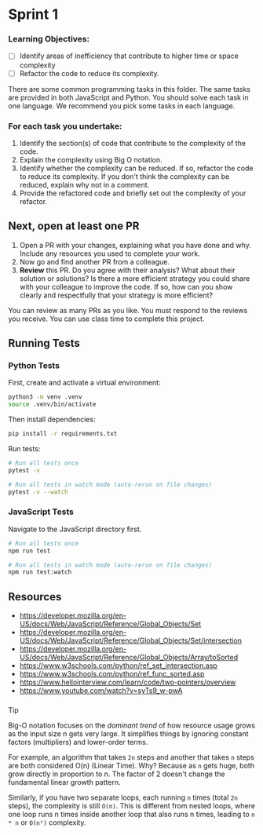 # Sprint 1

### Learning Objectives:

<!--{{<objectives>}}>-->

- [ ] Identify areas of inefficiency that contribute to higher time or space complexity
- [ ] Refactor the code to reduce its complexity.
<!--{{</objectives>}}>-->

There are some common programming tasks in this folder. The same tasks are provided in both JavaScript and Python. You should solve each task in one language. We recommend you pick some tasks in each language.

### For each task you undertake:

1. Identify the section(s) of code that contribute to the complexity of the code.
1. Explain the complexity using Big O notation.
1. Identify whether the complexity can be reduced. If so, refactor the code to reduce its complexity. If you don't think the complexity can be reduced, explain why not in a comment.
1. Provide the refactored code and briefly set out the complexity of your refactor.

## Next, open at least one PR

1. Open a PR with your changes, explaining what you have done and why. Include any resources you used to complete your work.
1. Now go and find another PR from a colleague.
1. **Review** this PR. Do you agree with their analysis? What about their solution or solutions? Is there a more efficient strategy you could share with your colleague to improve the code. If so, how can you show clearly and respectfully that your strategy is more efficient?

You can review as many PRs as you like. You must respond to the reviews you receive. You can use class time to complete this project.

## Running Tests

### Python Tests

First, create and activate a virtual environment:

```bash
python3 -m venv .venv
source .venv/bin/activate
```

Then install dependencies:

```bash
pip install -r requirements.txt
```

Run tests:

```bash
# Run all tests once
pytest -v

# Run all tests in watch mode (auto-rerun on file changes)
pytest -v --watch
```

### JavaScript Tests

Navigate to the JavaScript directory first.

```bash
# Run all tests once
npm run test

# Run all tests in watch mode (auto-rerun on file changes)
npm run test:watch
```

## Resources

- https://developer.mozilla.org/en-US/docs/Web/JavaScript/Reference/Global_Objects/Set
- https://developer.mozilla.org/en-US/docs/Web/JavaScript/Reference/Global_Objects/Set/intersection
- https://developer.mozilla.org/en-US/docs/Web/JavaScript/Reference/Global_Objects/Array/toSorted
- https://www.w3schools.com/python/ref_set_intersection.asp
- https://www.w3schools.com/python/ref_func_sorted.asp
- https://www.hellointerview.com/learn/code/two-pointers/overview
- https://www.youtube.com/watch?v=syTs9_w-pwA

###

> [!TIP]
> Big-O notation focuses on the _dominant trend_ of how resource usage grows as the input size n gets very large. It simplifies things by ignoring constant factors (multipliers) and lower-order terms.
>
> For example, an algorithm that takes `2n` steps and another that takes `n` steps are both considered O(n) (Linear Time). Why? Because as `n` gets huge, both grow directly in proportion to n. The factor of 2 doesn't change the fundamental linear growth pattern.
>
> Similarly, if you have two separate loops, each running `n` times (total `2n` steps), the complexity is still `O(n)`. This is different from nested loops, where one loop runs n times inside another loop that also runs n times, leading to `n * n` or `O(n²)` complexity.
